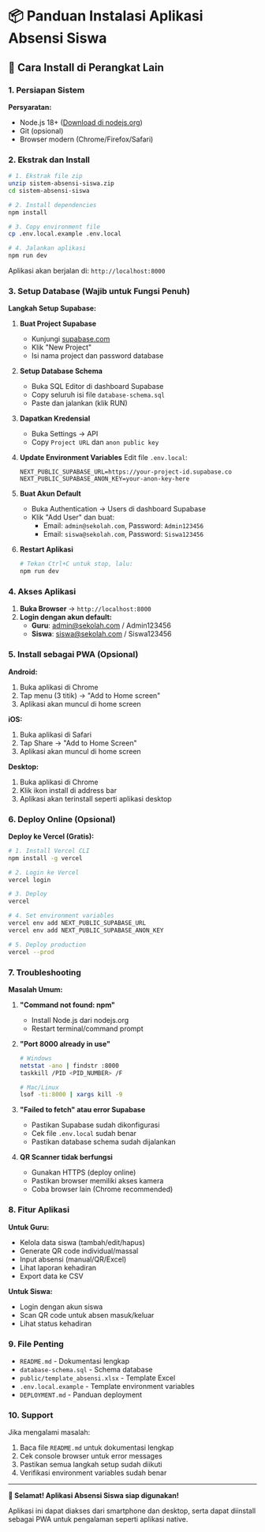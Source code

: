# 📦 Panduan Instalasi Aplikasi Absensi Siswa

## 🚀 Cara Install di Perangkat Lain

### 1. Persiapan Sistem

**Persyaratan:**
- Node.js 18+ ([Download di nodejs.org](https://nodejs.org))
- Git (opsional)
- Browser modern (Chrome/Firefox/Safari)

### 2. Ekstrak dan Install

```bash
# 1. Ekstrak file zip
unzip sistem-absensi-siswa.zip
cd sistem-absensi-siswa

# 2. Install dependencies
npm install

# 3. Copy environment file
cp .env.local.example .env.local

# 4. Jalankan aplikasi
npm run dev
```

Aplikasi akan berjalan di: `http://localhost:8000`

### 3. Setup Database (Wajib untuk Fungsi Penuh)

**Langkah Setup Supabase:**

1. **Buat Project Supabase**
   - Kunjungi [supabase.com](https://supabase.com)
   - Klik "New Project"
   - Isi nama project dan password database

2. **Setup Database Schema**
   - Buka SQL Editor di dashboard Supabase
   - Copy seluruh isi file `database-schema.sql`
   - Paste dan jalankan (klik RUN)

3. **Dapatkan Kredensial**
   - Buka Settings → API
   - Copy `Project URL` dan `anon public key`

4. **Update Environment Variables**
   Edit file `.env.local`:
   ```env
   NEXT_PUBLIC_SUPABASE_URL=https://your-project-id.supabase.co
   NEXT_PUBLIC_SUPABASE_ANON_KEY=your-anon-key-here
   ```

5. **Buat Akun Default**
   - Buka Authentication → Users di dashboard Supabase
   - Klik "Add User" dan buat:
     - Email: `admin@sekolah.com`, Password: `Admin123456`
     - Email: `siswa@sekolah.com`, Password: `Siswa123456`

6. **Restart Aplikasi**
   ```bash
   # Tekan Ctrl+C untuk stop, lalu:
   npm run dev
   ```

### 4. Akses Aplikasi

1. **Buka Browser** → `http://localhost:8000`
2. **Login dengan akun default:**
   - **Guru**: admin@sekolah.com / Admin123456
   - **Siswa**: siswa@sekolah.com / Siswa123456

### 5. Install sebagai PWA (Opsional)

**Android:**
1. Buka aplikasi di Chrome
2. Tap menu (3 titik) → "Add to Home screen"
3. Aplikasi akan muncul di home screen

**iOS:**
1. Buka aplikasi di Safari
2. Tap Share → "Add to Home Screen"
3. Aplikasi akan muncul di home screen

**Desktop:**
1. Buka aplikasi di Chrome
2. Klik ikon install di address bar
3. Aplikasi akan terinstall seperti aplikasi desktop

### 6. Deploy Online (Opsional)

**Deploy ke Vercel (Gratis):**

```bash
# 1. Install Vercel CLI
npm install -g vercel

# 2. Login ke Vercel
vercel login

# 3. Deploy
vercel

# 4. Set environment variables
vercel env add NEXT_PUBLIC_SUPABASE_URL
vercel env add NEXT_PUBLIC_SUPABASE_ANON_KEY

# 5. Deploy production
vercel --prod
```

### 7. Troubleshooting

**Masalah Umum:**

1. **"Command not found: npm"**
   - Install Node.js dari nodejs.org
   - Restart terminal/command prompt

2. **"Port 8000 already in use"**
   ```bash
   # Windows
   netstat -ano | findstr :8000
   taskkill /PID <PID_NUMBER> /F
   
   # Mac/Linux
   lsof -ti:8000 | xargs kill -9
   ```

3. **"Failed to fetch" atau error Supabase**
   - Pastikan Supabase sudah dikonfigurasi
   - Cek file `.env.local` sudah benar
   - Pastikan database schema sudah dijalankan

4. **QR Scanner tidak berfungsi**
   - Gunakan HTTPS (deploy online)
   - Pastikan browser memiliki akses kamera
   - Coba browser lain (Chrome recommended)

### 8. Fitur Aplikasi

**Untuk Guru:**
- Kelola data siswa (tambah/edit/hapus)
- Generate QR code individual/massal
- Input absensi (manual/QR/Excel)
- Lihat laporan kehadiran
- Export data ke CSV

**Untuk Siswa:**
- Login dengan akun siswa
- Scan QR code untuk absen masuk/keluar
- Lihat status kehadiran

### 9. File Penting

- `README.md` - Dokumentasi lengkap
- `database-schema.sql` - Schema database
- `public/template_absensi.xlsx` - Template Excel
- `.env.local.example` - Template environment variables
- `DEPLOYMENT.md` - Panduan deployment

### 10. Support

Jika mengalami masalah:
1. Baca file `README.md` untuk dokumentasi lengkap
2. Cek console browser untuk error messages
3. Pastikan semua langkah setup sudah diikuti
4. Verifikasi environment variables sudah benar

---

**🎉 Selamat! Aplikasi Absensi Siswa siap digunakan!**

Aplikasi ini dapat diakses dari smartphone dan desktop, serta dapat diinstall sebagai PWA untuk pengalaman seperti aplikasi native.
